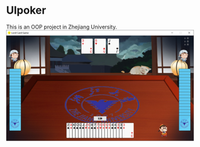 # UIpoker
This is an OOP project in Zhejiang University.
![image](https://github.com/itt-icc/UIpoker/blob/main/UI.png)
